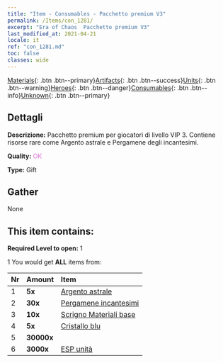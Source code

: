 ```yaml
---
title: "Item - Consumables - Pacchetto premium V3"
permalink: /Items/con_1281/
excerpt: "Era of Chaos  Pacchetto premium V3"
last_modified_at: 2021-04-21
locale: it
ref: "con_1281.md"
toc: false
classes: wide
---
```

 [Materials](/it/Items/){: .btn .btn--primary}[Artifacts](/it/Items/Artifacts/){: .btn .btn--success}[Units](/it/Items/Units/){: .btn .btn--warning}[Heroes](/it/Items/Heroes/){: .btn .btn--danger}[Consumables](/it/Items/Consumables/){: .btn .btn--info}[Unknown](/it/Items/Unknown/){: .btn .btn--primary}

## Dettagli
 **Descrizione:** Pacchetto premium per giocatori di livello VIP 3. Contiene risorse rare come Argento astrale e Pergamene degli incantesimi.

 **Quality:** <span style="color: #DA70D6">OK</span>

 **Type:** Gift

## Gather

  None

## This item contains:

 **Required Level to open:** 1

 1 You would get **ALL** items  from:

  | Nr | Amount |     Item    |
  |:---|:-------|:------------|
  | 1 |  **5x** | [Argento astrale](/it/Items/con_969/) |  | 
  | 2 |  **30x** | [Pergamene incantesimi](/it/Items/con_694/) |  | 
  | 3 |  **10x** | [Scrigno Materiali base](/it/Items/con_756/) |  | 
  | 4 |  **5x** | [Cristallo blu](/it/Items/con_716/) |  | 
  | 5 |  **30000x** | <i class="fas fa-coins"/> |  | 
  | 6 |  **3000x** | [ESP unità](/it/Items/con_902/) |  | 

